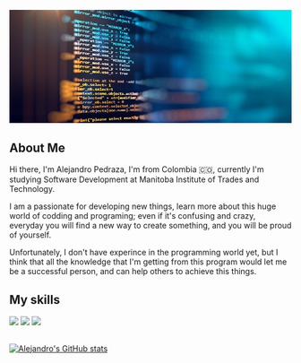 ![](code_image_2.jpg)

## About Me

Hi there, I'm Alejandro Pedraza, I'm from Colombia :colombia:, currently I'm studying 
Software Development at Manitoba Institute of Trades and Technology.

I am a passionate for developing new things, learn more about this huge world of
codding and programing; even if it's confusing and crazy, everyday you will find
a new way to create something, and you will be proud of yourself.

Unfortunately, I don't have experince in the programming world yet, but I think
that all the knowledge that I'm getting from this program would let me be a 
successful person, and can help others to achieve this things.

## My skills
![](https://img.shields.io/badge/HTML5-E34F26?style=for-the-badge&logo=html5&logoColor=white)
![](https://img.shields.io/badge/CSS3-1572B6?style=for-the-badge&logo=css3&logoColor=white)
![](https://img.shields.io/badge/JavaScript-F7DF1E?style=for-the-badge&logo=javascript&logoColor=black)

## 

[![Alejandro's GitHub stats](https://github-readme-stats.vercel.app/api?username=alejopc7410)](https://github.com/alejopc7410/github-readme-stats)
